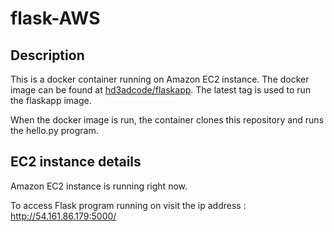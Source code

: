 # flask-AWS

## Description

This is a docker container running on Amazon EC2 instance. The docker image can be found at [hd3adcode/flaskapp](https://hub.docker.com/repository/docker/hd3adcode/flaskapp). The latest tag is used to run the flaskapp image.

When the docker image is run, the container clones this repository and runs the hello.py program. 

## EC2 instance details

Amazon EC2 instance is running right now.

To access Flask program running on visit the ip address : http://54.161.86.179:5000/
